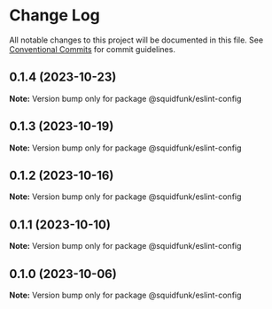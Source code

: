 # Change Log

All notable changes to this project will be documented in this file.
See [Conventional Commits](https://conventionalcommits.org) for commit guidelines.

## 0.1.4 (2023-10-23)

**Note:** Version bump only for package @squidfunk/eslint-config





## 0.1.3 (2023-10-19)

**Note:** Version bump only for package @squidfunk/eslint-config





## 0.1.2 (2023-10-16)

**Note:** Version bump only for package @squidfunk/eslint-config





## 0.1.1 (2023-10-10)

**Note:** Version bump only for package @squidfunk/eslint-config





## 0.1.0 (2023-10-06)

**Note:** Version bump only for package @squidfunk/eslint-config
